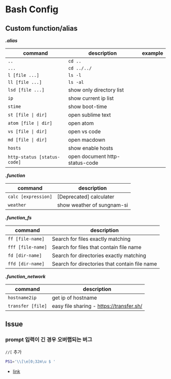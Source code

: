 # Bash Config

## Custom function/alias

***.alias***

|               command               |          description           | example |
| ----------------------------------- | ------------------------------ | ------- |
| `..`                                | `cd ..`                        |         |
| `...`                               | `cd ../../`                    |         |
| `l [file ...]`                      | `ls -l`                        |         |
| `ll [file ...]`                     | `ls -al`                       |         |
| `lsd [file ...]`                    | show only directory list       |         |
| `ip`                                | show current ip list           |         |
| `stime`                             | show boot-time                 |         |
| <code>st [file &#124; dir]</code>   | open sublime text              |         |
| <code>atom [file &#124; dir]</code> | open atom                      |         |
| <code>vs [file &#124; dir]</code>   | open vs code                   |         |
| <code>md [file &#124; dir]</code>   | open macdown                   |         |
| `hosts`                             | show enable hosts              |         |
| `http-status [status-code]`         | open document http-status-code |         |

***.function***

|       command       |        description         |
| ------------------- | -------------------------- |
| `calc [expression]` | [Deprecated] calculater    |
| `weather`           | show weather of sungnam-si |

***.function_fs***

|      command      |                  description                  |
| ----------------- | --------------------------------------------- |
| `ff [file-name]`  | Search for files exactly matching             |
| `fff [file-name]` | Search for files that contain file name       |
| `fd [dir-name]`   | Search for directories exactly matching       |
| `ffd [dir-name]`  | Search for directories that contain file name |

***.function_network***

|      command      |               description                |
| ----------------- | ---------------------------------------- |
| `hostname2ip`     | get ip of hostname                       |
| `transfer [file]` | easy file sharing - https://transfer.sh/ |


## Issue

### prompt 입력이 긴 경우 오버랩되는 버그

`//[` 추가

```sh
PS1='\\[\e[0;32m\u $ '
```

- [link](http://askubuntu.com/a/24416/444925)
